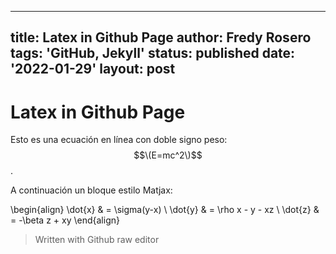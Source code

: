 <script type="text/javascript" charset="utf-8" 
src="https://cdn.mathjax.org/mathjax/latest/MathJax.js?config=TeX-AMS-MML_HTMLorMML,
https://vincenttam.github.io/javascripts/MathJaxLocal.js"></script>

---
title: Latex in Github Page
author: Fredy Rosero
tags: 'GitHub, Jekyll'
status: published
date: '2022-01-29'
layout: post
---

# Latex in Github Page
Esto es una ecuación en línea con doble signo peso: $$\(E=mc^2\)$$.

A continuación un bloque estilo Matjax:

\begin{align}
\dot{x} &amp; = \sigma(y-x) \\
\dot{y} &amp; = \rho x - y - xz \\
\dot{z} &amp; = -\beta z + xy
\end{align}

> Written with Github raw editor
